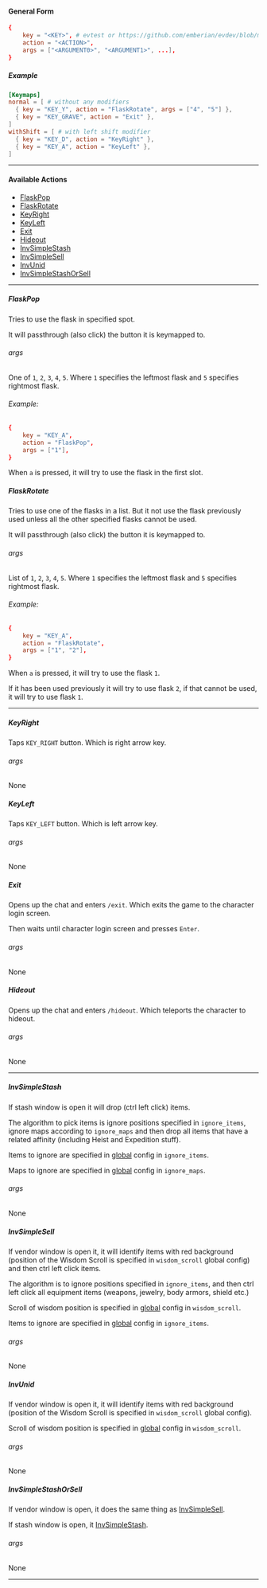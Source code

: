 #### General Form

```toml
{
    key = "<KEY>", # evtest or https://github.com/emberian/evdev/blob/master/src/scancodes.rs
    action = "<ACTION>",
    args = ["<ARGUMENT0>", "<ARGUMENT1>", ...],
}
```

##### Example

```toml
[Keymaps]
normal = [ # without any modifiers
  { key = "KEY_Y", action = "FlaskRotate", args = ["4", "5"] },
  { key = "KEY_GRAVE", action = "Exit" },
]
withShift = [ # with left shift modifier
  { key = "KEY_D", action = "KeyRight" },
  { key = "KEY_A", action = "KeyLeft" },
]
```

---

#### Available Actions

- [FlaskPop](#flaskpop)
- [FlaskRotate](#flaskrotate)
- [KeyRight](#keyright)
- [KeyLeft](#keyleft)
- [Exit](#exit)
- [Hideout](#hideout)
- [InvSimpleStash](#invsimplestash)
- [InvSimpleSell](#invsimplesell)
- [InvUnid](#invunid)
- [InvSimpleStashOrSell](#invsimplestashorsell)

---

##### FlaskPop

Tries to use the flask in specified spot.

It will passthrough (also click) the button it is keymapped to.

###### args

One of `1`, `2`, `3`, `4`, `5`. Where `1` specifies the leftmost flask and `5` specifies rightmost flask.

###### Example:

```toml
{
    key = "KEY_A",
    action = "FlaskPop",
    args = ["1"],
}
```

When `a` is pressed, it will try to use the flask in the first slot.

##### FlaskRotate

Tries to use one of the flasks in a list.
But it not use the flask previously used unless all the other specified flasks cannot be used.

It will passthrough (also click) the button it is keymapped to.

###### args

List of `1`, `2`, `3`, `4`, `5`. Where `1` specifies the leftmost flask and `5` specifies rightmost flask.

###### Example:

```toml
{
    key = "KEY_A",
    action = "FlaskRotate",
    args = ["1", "2"],
}
```

When `a` is pressed, it will try to use the flask `1`.

If it has been used previously it will try to use flask `2`, if that cannot be used, it will try to use flask `1`.

---

##### KeyRight

Taps `KEY_RIGHT` button. Which is right arrow key.

###### args

None

##### KeyLeft

Taps `KEY_LEFT` button. Which is left arrow key.

###### args

None

##### Exit

Opens up the chat and enters `/exit`. Which exits the game to the character login screen.

Then waits until character login screen and presses `Enter`.

###### args

None

##### Hideout

Opens up the chat and enters `/hideout`. Which teleports the character to hideout.

###### args

None

---

##### InvSimpleStash

If stash window is open it will drop (ctrl left click) items.

The algorithm to pick items is ignore positions specified in `ignore_items`, ignore maps according to `ignore_maps` and then drop all items that have a related affinity (including Heist and Expedition stuff).

Items to ignore are specified in [global](./config_global.md) config in `ignore_items`.

Maps to ignore are specified in [global](./config_global.md) config in `ignore_maps`.

<!-- TODO: add link -->

###### args

None

##### InvSimpleSell

If vendor window is open it, it will identify items with red background (position of the Wisdom Scroll is specified in `wisdom_scroll` global config) and then ctrl left click items.

The algorithm is to ignore positions specified in `ignore_items`, and then ctrl left click all equipment items (weapons, jewelry, body armors, shield etc.)

Scroll of wisdom position is specified in [global](./config_global.md) config in `wisdom_scroll`.

Items to ignore are specified in [global](./config_global.md) config in `ignore_items`.

<!-- TODO: add link -->

###### args

None

##### InvUnid

If vendor window is open it, it will identify items with red background (position of the Wisdom Scroll is specified in `wisdom_scroll` global config).

Scroll of wisdom position is specified in [global](./config_global.md) config in `wisdom_scroll`.

<!-- TODO: add link -->

###### args

None

##### InvSimpleStashOrSell

If vendor window is open, it does the same thing as [InvSimpleSell](#invsimplesell).

If stash window is open, it [InvSimpleStash](#invsimplestash).

###### args

None

---
